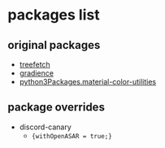 # packages list

## original packages

- [treefetch](https://github.com/angelofallars/treefetch)
- [gradience](https://gradienceteam.github.io/)
- [python3Packages.material-color-utilities](https://github.com/avanisubbiah/material-color-utilities-python)

## package overrides

- discord-canary
  - `{withOpenASAR = true;}`
